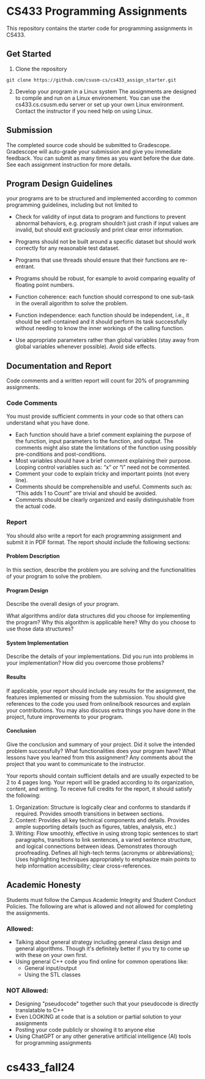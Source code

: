 ﻿# CS433 Programming Assignments
 This repository contains the starter code for programming assignments in CS433.
 ## Get Started
 1. Clone the repository
 ```
 git clone https://github.com/csusm-cs/cs433_assign_starter.git 
 ```
 2. Develop your program in a Linux system
The assignments are designed to compile and run on a Linux environement. You can use the cs433.cs.csusm.edu server or set up your own Linux environment. Contact the instructor if you need help on using Linux.

## Submission
The completed source code should be submitted to Gradescope. Gradescope will auto-grade your submission and give you immediate feedback. You can submit as many times as you want before the due date.  See each assignment instruction for more details.

## Program Design Guidelines
your programs are to be structured and implemented according to common programming guidelines, including but not limited to

- Check for validity of input data to program and functions to prevent abnormal behaviors,
e.g. program shouldn’t just crash if input values are invalid, but should exit graciously and
print clear error information.

- Programs should not be built around a specific dataset but should work correctly for any
reasonable test dataset.
- Programs that use threads should ensure that their functions are re-entrant.
- Programs should be robust, for example to avoid comparing equality of floating point
numbers.
- Function coherence: each function should correspond to one sub-task in the overall algorithm
to solve the problem.
- Function independence: each function should be independent, i.e., it should be self-contained
and it should perform its task successfully without needing to know the inner workings of
the calling function.
- Use appropriate parameters rather than global variables (stay away from global variables
whenever possible). Avoid side effects.

## Documentation and Report
Code comments and a written report will count for 20% of programming assignments.
### Code Comments
You must provide sufficient comments in your code so that others can understand what you have done. 
- Each function should have a brief comment explaining the purpose of the function, input parameters to the function, and output. The comments might also state the limitations of the function using possibly pre-conditions and post-conditions.
- Most variables should have a brief comment explaining their purpose. Looping control variables such as: “x” or “i” need not be commented.
- Comment your code to explain tricky and important points (not every line).
- Comments should be comprehensible and useful. Comments such as: “This adds 1 to Count” are trivial and should be avoided.
- Comments should be clearly organized and easily distinguishable from the actual code.
 
### Report
You should also write a report for each programming assignment and submit it in PDF format. The report should include the following sections:

#### Problem Description
In this section, describe the problem you are solving and the functionalities of your program to solve the problem.

#### Program Design
Describe the overall design of your program. 

What algorithms and/or data structures did you choose for implementing the program? Why this algorithm is applicable here?
Why do you choose to use those data structures?

#### System Implementation
Describe the details of your implementations. Did you run into problems in your implementation? How did you overcome those problems?

#### Results
If applicable, your report should include any results for the assignment, the features implemented or missing from the submission. 
You should give references to the code you used from online/book resources and explain your contributions. You may also discuss extra things you have done in the project, future improvements to your program.

#### Conclusion
Give the conclusion and summary of your project. Did it solve the intended problem successfully?  What functionalities does your program have? What lessons have you learned from this assignment? Any comments about the project that you want to communicate to the instructor. 

Your reports should contain sufficient details and are usually expected to be 2 to 4 pages long. Your report will be graded according to its organization, content, and writing. To receive full credits for the report, it should satisfy the following:
1. Organization: Structure is logically clear and conforms to standards if required. Provides smooth transitions in between sections.
2. Content: Provides all key technical components and details. Provides ample supporting details (such as figures, tables, analysis, etc.)
3. Writing: Flow smoothly, effective in using strong topic sentences to start paragraphs, transitions to link sentences, a varied sentence structure, and logical connections between ideas. Demonstrates thorough proofreading. Defines all high-tech terms (acronyms or abbreviations); Uses highlighting techniques appropriately to emphasize main points to help information accessibility; clear cross-references.

 
## Academic Honesty
Students must follow the Campus Academic Integrity and Student Conduct Policies. The following are what is allowed and not allowed for completing the assignments. 
### Allowed:
- Talking about general strategy including general class design and general algorithms. Though it's definitely better if you try to come up with these on your own first.
- Using general C++ code you find online for common operations like:
  - General input/output
  - Using the STL classes
### NOT Allowed:
- Designing "pseudocode" together such that your pseudocode is directly translatable to C++
- Even LOOKING at code that is a solution or partial solution to your assignments
- Posting your code publicly or showing it to anyone else
- Using ChatGPT or any other generative artificial intelligence (AI) tools for programming assignments

# cs433_fall24
